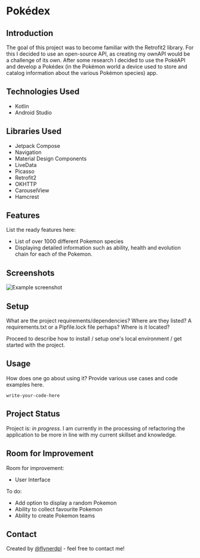 # Pokédex

## Introduction 
The goal of this project was to become familiar with the Retrofit2 library. For this I decided to use an open-source API, as creating my ownAPI would be a challenge of its own. After some research I decided to use the PokéAPI and develop a Pokédex (in the Pokémon world a device used to store and catalog information about the various Pokémon species) app. 
## Technologies Used
- Kotlin
- Android Studio

## Libraries Used
- Jetpack Compose
- Navigation
- Material Design Components
- LiveData
- Picasso
- Retrofit2
- OKHTTP
- CarouselView
- Hamcrest
## Features
List the ready features here:
- List of over 1000 different Pokemon species
- Displaying detailed information such as ability, health and evolution chain for each of the Pokemon.


## Screenshots
![Example screenshot](./img/screenshot.png)
<!-- If you have screenshots you'd like to share, include them here. -->


## Setup
What are the project requirements/dependencies? Where are they listed? A requirements.txt or a Pipfile.lock file perhaps? Where is it located?

Proceed to describe how to install / setup one's local environment / get started with the project.


## Usage
How does one go about using it?
Provide various use cases and code examples here.

`write-your-code-here`


## Project Status
Project is: _in progress_. 
I am currently in the processing of refactoring the application to be more in line with my current skillset and knowledge.


## Room for Improvement
Room for improvement:
- User Interface

To do:
- Add option to display a random Pokemon
- Ability to collect favourite Pokemon
- Ability to create Pokemon teams



## Contact
Created by [@flynerdpl](https://www.flynerd.pl/) - feel free to contact me!


<!-- Optional -->
<!-- ## License -->
<!-- This project is open source and available under the [... License](). -->

<!-- You don't have to include all sections - just the one's relevant to your project -->

